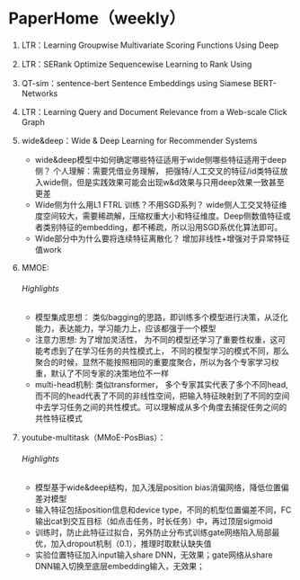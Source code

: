 # PaperHome（weekly）
1. LTR：Learning Groupwise Multivariate Scoring Functions Using Deep
2. LTR：SERank Optimize Sequencewise Learning to Rank Using
3. QT-sim：sentence-bert  Sentence Embeddings using Siamese BERT-Networks
4. LTR：Learning Query and Document Relevance from a Web-scale Click Graph
5. wide&deep：Wide & Deep Learning for Recommender Systems
    - wide&deep模型中如何确定哪些特征适用于wide侧哪些特征适用于deep侧？
    个人理解：需要凭借业务理解， 把强特/人工交叉的特征/id类特征放入wide侧，但是实践效果可能会出现w&d效果与只用deep效果一致甚至更差
    - Wide侧为什么用L1 FTRL 训练？不用SGD系列？
    wide侧人工交叉特征维度空间较大，需要稀疏解，压缩权重大小和特征维度。Deep侧数值特征或者类别特征的embedding，都不稀疏，所以沿用SGD系优化算法即可。
    - Wide部分中为什么要将连续特征离散化？
    增加非线性+增强对于异常特征值work
    
6. MMOE:
    ###### Highlights
    - 模型集成思想： 类似bagging的思路，即训练多个模型进行决策，从泛化能力，表达能力，学习能力上，应该都强于一个模型
    - 注意力思想: 为了增加灵活性， 为不同的模型还学习了重要性权重，这可能考虑到了在学习任务的共性模式上， 不同的模型学习的模式不同，那么聚合的时候，显然不能按照相同的重要度聚合，所以为各个专家学习权重，默认了不同专家的决策地位不一样
    - multi-head机制: 类似transformer， 多个专家其实代表了多个不同head, 而不同的head代表了不同的非线性空间，把输入特征映射到了不同的空间中去学习任务之间的共性模式。可以理解成从多个角度去捕捉任务之间的共性特征模式
7. youtube-multitask（MMoE-PosBias）：
    ###### Highlights
    - 模型基于wide&deep结构，加入浅层position bias消偏网络，降低位置偏差对模型
    - 输入特征包括position信息和device type，不同的机型位置偏差不同，FC输出cat到交互目标（如点击任务，时长任务）中，再过顶层sigmoid
    - 训练时，防止此特征过拟合，另外防止分布式训练gate网络陷入局部最优，加入dropout机制（0.1），推理时取默认缺失值
    - 实验位置特征加入input输入share DNN，无效果；gate网络从share DNN输入切换至底层embedding输入，无效果；
    
